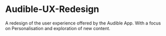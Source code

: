 # Audible-UX-Redesign
A redesign of the user experience offered by the Audible App. With a focus on Personalisation and exploration of new content.
